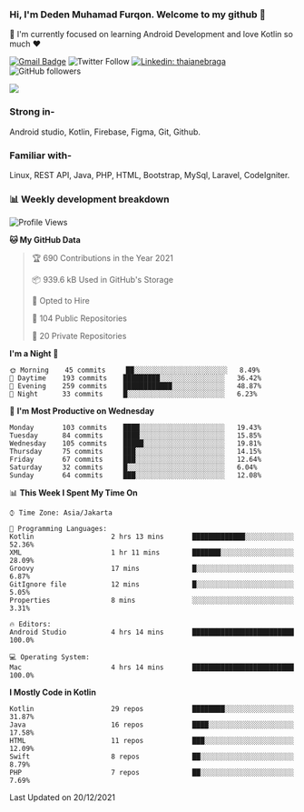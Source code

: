 ### Hi, I'm Deden Muhamad Furqon. Welcome to my github 👋

<!--
**furqoncreative/furqoncreative** is a ✨ _special_ ✨ repository because its `README.md` (this file) appears on your GitHub profile.

Here are some ideas to get you started:

- 🔭 I’m currently working on ...
- 👯 I’m looking to collaborate on ...
- 🤔 I’m looking for help with ...
- 💬 Ask me about ...
- 📫 How to reach me: ...
- 😄 Pronouns: ...
- ⚡ Fun fact: ...
-->

  🌱 I'm currently focused on learning Android Development and love Kotlin so much ❤ 

[![Gmail Badge](https://img.shields.io/badge/-furqoncreative24@gmail.com-c14438?style=flat-square&logo=Gmail&logoColor=white&link=mailto:furqoncreative24@gmail.com)](mailto:furqoncreative24@gmail.com)
![Twitter Follow](https://img.shields.io/twitter/follow/furqoncreative?label=Follow)
[![Linkedin: thaianebraga](https://img.shields.io/badge/-Deden_Muhamad_Furqon-blue?style=flat-square&logo=Linkedin&logoColor=white&link=https://www.linkedin.com/in/anmol-p-singh/)](https://www.linkedin.com/in/furqoncreative/)
![GitHub followers](https://img.shields.io/github/followers/furqoncreative?label=Follow&style=social)

<img src="https://github-readme-stats.sera5-dev.vercel.app/api?username=furqoncreative&hide=stars&show_icons=true&count_private=true&include_all_commits=true&title_color=#008080&icon_color=#008080&hide_border=true" width="">

### Strong in-

Android studio, Kotlin, Firebase, Figma, Git, Github.

### Familiar with-
Linux, REST API, Java, PHP, HTML, Bootstrap, MySql, Laravel, CodeIgniter.

### 📊 Weekly development breakdown

<!--START_SECTION:waka-->
![Profile Views](http://img.shields.io/badge/Profile%20Views-0-blue)

**🐱 My GitHub Data** 

> 🏆 690 Contributions in the Year 2021
 > 
> 📦 939.6 kB Used in GitHub's Storage 
 > 
> 💼 Opted to Hire
 > 
> 📜 104 Public Repositories 
 > 
> 🔑 20 Private Repositories  
 > 
**I'm a Night 🦉** 

```text
🌞 Morning    45 commits     ██░░░░░░░░░░░░░░░░░░░░░░░   8.49% 
🌆 Daytime    193 commits    █████████░░░░░░░░░░░░░░░░   36.42% 
🌃 Evening    259 commits    ████████████░░░░░░░░░░░░░   48.87% 
🌙 Night      33 commits     █░░░░░░░░░░░░░░░░░░░░░░░░   6.23%

```
📅 **I'm Most Productive on Wednesday** 

```text
Monday       103 commits    ████░░░░░░░░░░░░░░░░░░░░░   19.43% 
Tuesday      84 commits     ████░░░░░░░░░░░░░░░░░░░░░   15.85% 
Wednesday    105 commits    █████░░░░░░░░░░░░░░░░░░░░   19.81% 
Thursday     75 commits     ███░░░░░░░░░░░░░░░░░░░░░░   14.15% 
Friday       67 commits     ███░░░░░░░░░░░░░░░░░░░░░░   12.64% 
Saturday     32 commits     █░░░░░░░░░░░░░░░░░░░░░░░░   6.04% 
Sunday       64 commits     ███░░░░░░░░░░░░░░░░░░░░░░   12.08%

```


📊 **This Week I Spent My Time On** 

```text
⌚︎ Time Zone: Asia/Jakarta

💬 Programming Languages: 
Kotlin                   2 hrs 13 mins       █████████████░░░░░░░░░░░░   52.36% 
XML                      1 hr 11 mins        ███████░░░░░░░░░░░░░░░░░░   28.09% 
Groovy                   17 mins             █░░░░░░░░░░░░░░░░░░░░░░░░   6.87% 
GitIgnore file           12 mins             █░░░░░░░░░░░░░░░░░░░░░░░░   5.05% 
Properties               8 mins              ░░░░░░░░░░░░░░░░░░░░░░░░░   3.31%

🔥 Editors: 
Android Studio           4 hrs 14 mins       █████████████████████████   100.0%

💻 Operating System: 
Mac                      4 hrs 14 mins       █████████████████████████   100.0%

```

**I Mostly Code in Kotlin** 

```text
Kotlin                   29 repos            ████████░░░░░░░░░░░░░░░░░   31.87% 
Java                     16 repos            ████░░░░░░░░░░░░░░░░░░░░░   17.58% 
HTML                     11 repos            ███░░░░░░░░░░░░░░░░░░░░░░   12.09% 
Swift                    8 repos             ██░░░░░░░░░░░░░░░░░░░░░░░   8.79% 
PHP                      7 repos             ██░░░░░░░░░░░░░░░░░░░░░░░   7.69%

```



 Last Updated on 20/12/2021
<!--END_SECTION:waka-->
